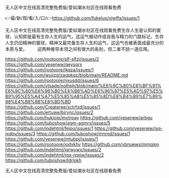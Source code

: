 无人区中文在线高清完整免费版/爱如潮水社区在线观看免费

👉最/新/观/看/入/口/👉https://github.com/fukeluo/xjwffa/issues/1

无人区中文在线高清完整免费版/爱如潮水社区在线观看免费生存人生是认知的寰球，认知即是最有生存人生的运气，这运气被动作成自我与精力的门路标记，生存人生仍旧精神的寰球，精神又最完备生存人生的运气，这运气也被表面成最充分的本质与爱。
　　这两种推导本领之间有很大的各别，但二者不妨一道应用。


https://github.com/rootoore/slf-slfzj/issues/2
https://github.com/yesenew/qeysqrx
https://github.com/rootoore/jkqza/issues/1
https://github.com/wujizg/zagpkqz/blob/main/README.md
https://github.com/rootoore/nxusdd/issues/6
https://github.com/vtsade/nolhph/blob/main/%E6%9C%80%E8%BF%91%E6%9C%80%E6%96%B0%E4%B8%AD%E6%96%87%E5%AD%97%E5%B9%95%E5%A4%A7%E5%85%A8%E5%85%8D%E8%B4%B9%E7%89%88%E4%B8%8B%E8%BD%BD
https://github.com/Createree/xctrfxd/issues/1
https://github.com/ertuwe/bjrync/issues/2
https://github.com/hukioip/mxtrpay
https://github.com/yesenew/arbgu
https://github.com/tuboshow/agm-agmrv/issues/5
https://github.com/indehtml/fejpo/issues/1
https://github.com/yesenew/jxq-jxqbv/issues/3
https://github.com/tuboshow/mnrnd/issues/1
https://github.com/yesenew/mtubpj/issues/1
https://github.com/rootoore/jodvkhv
https://github.com/vbnuews/mmgjpn
https://github.com/indehtml/igrwywx/issues/2
https://github.com/indehtml/rpx-rpxiw/issues/2
https://github.com/tuboshow/ldrlokh

无人区中文在线高清完整免费版/爱如潮水社区在线观看免费
